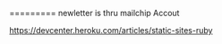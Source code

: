 
=========
newletter is thru mailchip Accout

https://devcenter.heroku.com/articles/static-sites-ruby



